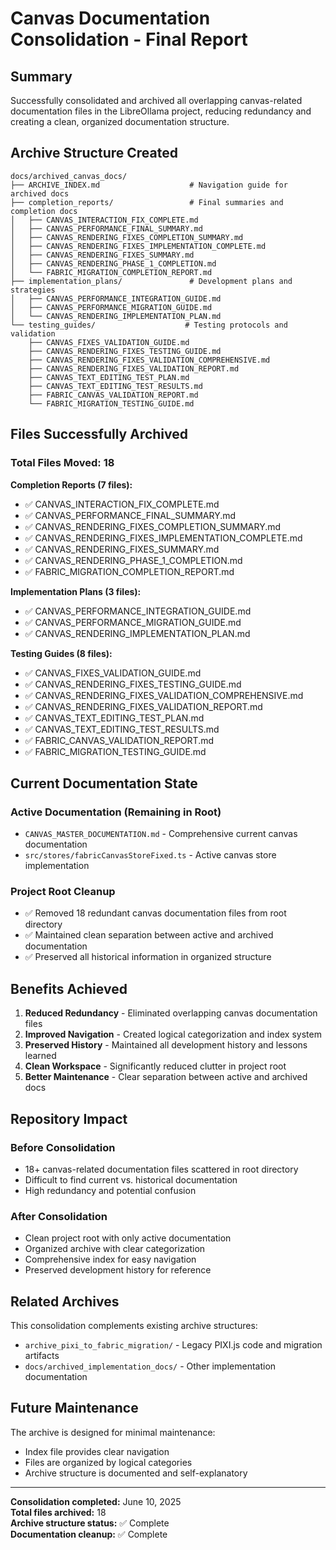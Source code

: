 # Canvas Documentation Consolidation - Final Report

## Summary
Successfully consolidated and archived all overlapping canvas-related documentation files in the LibreOllama project, reducing redundancy and creating a clean, organized documentation structure.

## Archive Structure Created
```
docs/archived_canvas_docs/
├── ARCHIVE_INDEX.md                    # Navigation guide for archived docs
├── completion_reports/                 # Final summaries and completion docs
│   ├── CANVAS_INTERACTION_FIX_COMPLETE.md
│   ├── CANVAS_PERFORMANCE_FINAL_SUMMARY.md
│   ├── CANVAS_RENDERING_FIXES_COMPLETION_SUMMARY.md
│   ├── CANVAS_RENDERING_FIXES_IMPLEMENTATION_COMPLETE.md
│   ├── CANVAS_RENDERING_FIXES_SUMMARY.md
│   ├── CANVAS_RENDERING_PHASE_1_COMPLETION.md
│   └── FABRIC_MIGRATION_COMPLETION_REPORT.md
├── implementation_plans/               # Development plans and strategies
│   ├── CANVAS_PERFORMANCE_INTEGRATION_GUIDE.md
│   ├── CANVAS_PERFORMANCE_MIGRATION_GUIDE.md
│   └── CANVAS_RENDERING_IMPLEMENTATION_PLAN.md
└── testing_guides/                    # Testing protocols and validation
    ├── CANVAS_FIXES_VALIDATION_GUIDE.md
    ├── CANVAS_RENDERING_FIXES_TESTING_GUIDE.md
    ├── CANVAS_RENDERING_FIXES_VALIDATION_COMPREHENSIVE.md
    ├── CANVAS_RENDERING_FIXES_VALIDATION_REPORT.md
    ├── CANVAS_TEXT_EDITING_TEST_PLAN.md
    ├── CANVAS_TEXT_EDITING_TEST_RESULTS.md
    ├── FABRIC_CANVAS_VALIDATION_REPORT.md
    └── FABRIC_MIGRATION_TESTING_GUIDE.md
```

## Files Successfully Archived

### Total Files Moved: 18

**Completion Reports (7 files):**
- ✅ CANVAS_INTERACTION_FIX_COMPLETE.md
- ✅ CANVAS_PERFORMANCE_FINAL_SUMMARY.md
- ✅ CANVAS_RENDERING_FIXES_COMPLETION_SUMMARY.md
- ✅ CANVAS_RENDERING_FIXES_IMPLEMENTATION_COMPLETE.md
- ✅ CANVAS_RENDERING_FIXES_SUMMARY.md
- ✅ CANVAS_RENDERING_PHASE_1_COMPLETION.md
- ✅ FABRIC_MIGRATION_COMPLETION_REPORT.md

**Implementation Plans (3 files):**
- ✅ CANVAS_PERFORMANCE_INTEGRATION_GUIDE.md
- ✅ CANVAS_PERFORMANCE_MIGRATION_GUIDE.md
- ✅ CANVAS_RENDERING_IMPLEMENTATION_PLAN.md

**Testing Guides (8 files):**
- ✅ CANVAS_FIXES_VALIDATION_GUIDE.md
- ✅ CANVAS_RENDERING_FIXES_TESTING_GUIDE.md
- ✅ CANVAS_RENDERING_FIXES_VALIDATION_COMPREHENSIVE.md
- ✅ CANVAS_RENDERING_FIXES_VALIDATION_REPORT.md
- ✅ CANVAS_TEXT_EDITING_TEST_PLAN.md
- ✅ CANVAS_TEXT_EDITING_TEST_RESULTS.md
- ✅ FABRIC_CANVAS_VALIDATION_REPORT.md
- ✅ FABRIC_MIGRATION_TESTING_GUIDE.md

## Current Documentation State

### Active Documentation (Remaining in Root)
- `CANVAS_MASTER_DOCUMENTATION.md` - Comprehensive current canvas documentation
- `src/stores/fabricCanvasStoreFixed.ts` - Active canvas store implementation

### Project Root Cleanup
- ✅ Removed 18 redundant canvas documentation files from root directory
- ✅ Maintained clean separation between active and archived documentation
- ✅ Preserved all historical information in organized structure

## Benefits Achieved

1. **Reduced Redundancy** - Eliminated overlapping canvas documentation files
2. **Improved Navigation** - Created logical categorization and index system
3. **Preserved History** - Maintained all development history and lessons learned
4. **Clean Workspace** - Significantly reduced clutter in project root
5. **Better Maintenance** - Clear separation between active and archived docs

## Repository Impact

### Before Consolidation
- 18+ canvas-related documentation files scattered in root directory
- Difficult to find current vs. historical documentation
- High redundancy and potential confusion

### After Consolidation
- Clean project root with only active documentation
- Organized archive with clear categorization
- Comprehensive index for easy navigation
- Preserved development history for reference

## Related Archives

This consolidation complements existing archive structures:
- `archive_pixi_to_fabric_migration/` - Legacy PIXI.js code and migration artifacts
- `docs/archived_implementation_docs/` - Other implementation documentation

## Future Maintenance

The archive is designed for minimal maintenance:
- Index file provides clear navigation
- Files are organized by logical categories
- Archive structure is documented and self-explanatory

---

**Consolidation completed:** June 10, 2025  
**Total files archived:** 18  
**Archive structure status:** ✅ Complete  
**Documentation cleanup:** ✅ Complete